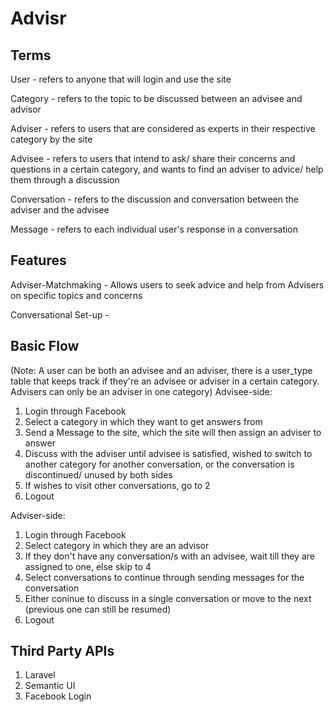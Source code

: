 # Advisr

## Terms
User - refers to anyone that will login and use the site

Category - refers to the topic to be discussed between an advisee and advisor

Adviser - refers to users that are considered as experts in their respective category by the site

Advisee - refers to users that intend to ask/ share their concerns and questions in a certain category, and wants to find
          an adviser to advice/ help them through a discussion

Conversation - refers to the discussion and conversation between the adviser and the advisee

Message - refers to each individual user's response in a conversation

## Features

Adviser-Matchmaking
          - Allows users to seek advice and help from Advisers on specific topics and concerns

Conversational Set-up
          - 

## Basic Flow

(Note: A user can be both an advisee and an adviser, there is a user_type table that keeps track if they're an advisee or adviser in a certain category. Advisers can only be an adviser in one category)
Advisee-side:
1. Login through Facebook
2. Select a category in which they want to get answers from
3. Send a Message to the site, which the site will then assign an adviser to answer
4. Discuss with the adviser until advisee is satisfied, wished to switch to another category for another conversation, or the conversation is discontinued/ unused by both sides
5. If wishes to visit other conversations, go to 2
6. Logout

Adviser-side:
1. Login through Facebook
2. Select category in which they are an advisor
3. If they don't have any conversation/s with an advisee, wait till they are assigned to one, else skip to 4
4. Select conversations to continue through sending messages for the conversation
5. Either coninue to discuss in a single conversation or move to the next (previous one can still be resumed)
6. Logout

## Third Party APIs
1. Laravel
2. Semantic UI
3. Facebook Login
